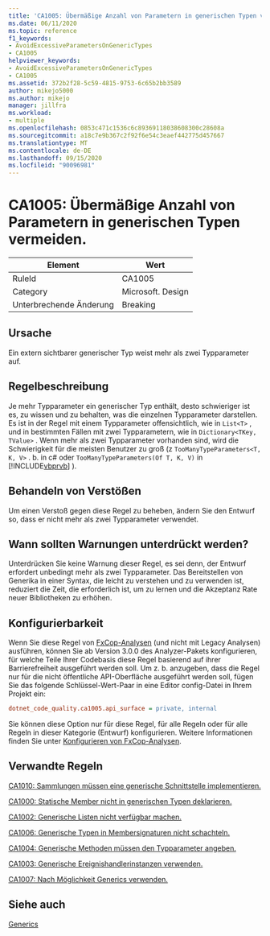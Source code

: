 ```yaml
---
title: 'CA1005: Übermäßige Anzahl von Parametern in generischen Typen vermeiden.'
ms.date: 06/11/2020
ms.topic: reference
f1_keywords:
- AvoidExcessiveParametersOnGenericTypes
- CA1005
helpviewer_keywords:
- AvoidExcessiveParametersOnGenericTypes
- CA1005
ms.assetid: 372b2f28-5c59-4815-9753-6c65b2bb3589
author: mikejo5000
ms.author: mikejo
manager: jillfra
ms.workload:
- multiple
ms.openlocfilehash: 0853c471c1536c6c89369118038608300c28608a
ms.sourcegitcommit: a18c7e9b367c2f92f6e54c3eaef442775d457667
ms.translationtype: MT
ms.contentlocale: de-DE
ms.lasthandoff: 09/15/2020
ms.locfileid: "90096981"
---
```

# <a name="ca1005-avoid-excessive-parameters-on-generic-types"></a>CA1005: Übermäßige Anzahl von Parametern in generischen Typen vermeiden.

|Element|Wert|
|-|-|
|RuleId|CA1005|
|Category|Microsoft. Design|
|Unterbrechende Änderung|Breaking|

## <a name="cause"></a>Ursache
Ein extern sichtbarer generischer Typ weist mehr als zwei Typparameter auf.

## <a name="rule-description"></a>Regelbeschreibung
Je mehr Typparameter ein generischer Typ enthält, desto schwieriger ist es, zu wissen und zu behalten, was die einzelnen Typparameter darstellen. Es ist in der Regel mit einem Typparameter offensichtlich, wie in `List<T>` , und in bestimmten Fällen mit zwei Typparametern, wie in `Dictionary<TKey, TValue>` . Wenn mehr als zwei Typparameter vorhanden sind, wird die Schwierigkeit für die meisten Benutzer zu groß (z `TooManyTypeParameters<T, K, V>` . b. in c# oder `TooManyTypeParameters(Of T, K, V)` in [!INCLUDE[vbprvb](../code-quality/includes/vbprvb_md.md)] ).

## <a name="how-to-fix-violations"></a>Behandeln von Verstößen
Um einen Verstoß gegen diese Regel zu beheben, ändern Sie den Entwurf so, dass er nicht mehr als zwei Typparameter verwendet.

## <a name="when-to-suppress-warnings"></a>Wann sollten Warnungen unterdrückt werden?
Unterdrücken Sie keine Warnung dieser Regel, es sei denn, der Entwurf erfordert unbedingt mehr als zwei Typparameter. Das Bereitstellen von Generika in einer Syntax, die leicht zu verstehen und zu verwenden ist, reduziert die Zeit, die erforderlich ist, um zu lernen und die Akzeptanz Rate neuer Bibliotheken zu erhöhen.

## <a name="configurability"></a>Konfigurierbarkeit
Wenn Sie diese Regel von [FxCop-Analysen](install-fxcop-analyzers.md) (und nicht mit Legacy Analysen) ausführen, können Sie ab Version 3.0.0 des Analyzer-Pakets konfigurieren, für welche Teile Ihrer Codebasis diese Regel basierend auf ihrer Barrierefreiheit ausgeführt werden soll. Um z. b. anzugeben, dass die Regel nur für die nicht öffentliche API-Oberfläche ausgeführt werden soll, fügen Sie das folgende Schlüssel-Wert-Paar in eine Editor config-Datei in Ihrem Projekt ein:

```ini
dotnet_code_quality.ca1005.api_surface = private, internal
```

Sie können diese Option nur für diese Regel, für alle Regeln oder für alle Regeln in dieser Kategorie (Entwurf) konfigurieren. Weitere Informationen finden Sie unter [Konfigurieren von FxCop-Analysen](configure-fxcop-analyzers.md).

## <a name="related-rules"></a>Verwandte Regeln
[CA1010: Sammlungen müssen eine generische Schnittstelle implementieren.](../code-quality/ca1010.md)

[CA1000: Statische Member nicht in generischen Typen deklarieren.](../code-quality/ca1000.md)

[CA1002: Generische Listen nicht verfügbar machen.](../code-quality/ca1002.md)

[CA1006: Generische Typen in Membersignaturen nicht schachteln.](../code-quality/ca1006.md)

[CA1004: Generische Methoden müssen den Typparameter angeben.](../code-quality/ca1004.md)

[CA1003: Generische Ereignishandlerinstanzen verwenden.](../code-quality/ca1003.md)

[CA1007: Nach Möglichkeit Generics verwenden.](../code-quality/ca1007.md)

## <a name="see-also"></a>Siehe auch
[Generics](/dotnet/csharp/programming-guide/generics/index)
